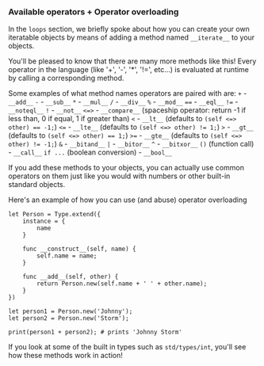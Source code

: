 ### Available operators + Operator overloading

In the `loops` section, we briefly spoke about how you can create
your own iteratable objects by means of adding a method named
`__iterate__` to your objects.

You'll be pleased to know that there are many more methods like this!
Every operator in the language (like '+', '-', '*', '!=', etc...) is
evaluated at runtime by calling a corresponding method.

Some examples of what method names operators are paired with are:
`+` - `__add__`
`-` - `__sub__`
`*` - `__mul__`
`/` - `__div__`
`%` - `__mod__`
`==` - `__eql__`
`!=` - `__noteql__`
`!` - `__not__`
`<=>` - `__compare__` (spaceship operator: return -1 if less than, 0 if equal, 1 if greater than)
`<` - `__lt__` (defaults to `(self <=> other) == -1;`)
`<=` - `__lte__` (defaults to `(self <=> other) != 1;`)
`>` - `__gt__` (defaults to `(self <=> other) == 1;`)
`>=` - `__gte__` (defaults to `(self <=> other) != -1;`)
`&` - `__bitand__`
`|` - `__bitor__`
`^` - `__bitxor__`
`()` (function call) - `__call__`
`if ...` (boolean conversion) - `__bool__`

If you add these methods to your objects, you can actually use common
operators on them just like you would with numbers or other built-in
standard objects.

Here's an example of how you can use (and abuse) operator overloading

```
let Person = Type.extend({
    instance = {
        name
    }

    func __construct__(self, name) {
        self.name = name;
    }

    func __add__(self, other) {
        return Person.new(self.name + ' ' + other.name);
    }
})

let person1 = Person.new('Johnny');
let person2 = Person.new('Storm');

print(person1 + person2); # prints 'Johnny Storm'
```

If you look at some of the built in types such as `std/types/int`,
you'll see how these methods work in action!
